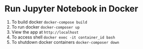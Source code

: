 Run Jupyter Notebook in Docker
===============================

1. To build docker `docker-compose build`
2. To run docker `docker-composer up`
3. View the app at `http://localhost`
4. To access shell `docker exec -it container_id bash`
5. To shutdown docker containers `docker-composer down`
